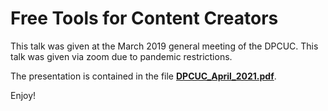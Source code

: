 # Free Tools for Content Creators

This talk was given at the March 2019 general meeting of the DPCUC. This
talk was given via zoom due to pandemic restrictions.

The presentation is contained in the file [**DPCUC_April_2021.pdf**](./DPCUC_April_2021.pdf).

Enjoy!
